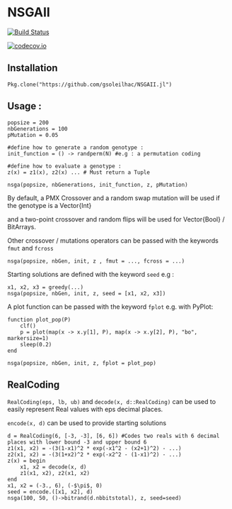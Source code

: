 # NSGAII

[![Build Status](https://travis-ci.org/gsoleilhac/NSGAII.jl.svg?branch=master)](https://travis-ci.org/gsoleilhac/NSGAII.jl)

[![codecov.io](http://codecov.io/github/gsoleilhac/NSGAII.jl/coverage.svg?branch=master)](http://codecov.io/github/gsoleilhac/NSGAII.jl?branch=master)

## Installation
`Pkg.clone("https://github.com/gsoleilhac/NSGAII.jl")`


## Usage : 

```
popsize = 200
nbGenerations = 100
pMutation = 0.05

#define how to generate a random genotype : 
init_function = () -> randperm(N) #e.g : a permutation coding

#define how to evaluate a genotype : 
z(x) = z1(x), z2(x) ... # Must return a Tuple

nsga(popsize, nbGenerations, init_function, z, pMutation)
```

By default, a PMX Crossover and a random swap mutation will be used if the genotype is a Vector{Int}

and a two-point crossover and random flips will be used for Vector{Bool} / BitArrays.

Other crossover / mutations operators can be passed with the keywords `fmut` and `fcross`

```
nsga(popsize, nbGen, init, z , fmut = ..., fcross = ...)
```

Starting solutions are defined with the keyword `seed`
e.g : 
```
x1, x2, x3 = greedy(...)
nsga(popsize, nbGen, init, z, seed = [x1, x2, x3])
```

A plot function can be passed with the keyword `fplot`
e.g. with PyPlot:
```
function plot_pop(P)
    clf()
    p = plot(map(x -> x.y[1], P), map(x -> x.y[2], P), "bo", markersize=1)
    sleep(0.2)
end

nsga(popsize, nbGen, init, z, fplot = plot_pop)
```

## RealCoding

`RealCoding(eps, lb, ub)` and `decode(x, d::RealCoding)` can be used to easily represent Real values with eps decimal places.

`encode(x, d)` can be used to provide starting solutions

```
d = RealCoding(6, [-3, -3], [6, 6]) #Codes two reals with 6 decimal places with lower bound -3 and upper bound 6
z1(x1, x2) = -(3(1-x1)^2 * exp(-x1^2 - (x2+1)^2) - ...)
z2(x1, x2) = -(3(1+x2)^2 * exp(-x2^2 - (1-x1)^2) - ...)
z(x) = begin 
    x1, x2 = decode(x, d)
    z1(x1, x2), z2(x1, x2)
end
x1, x2 = (-3., 6), (-$\pi$, 0)
seed = encode.([x1, x2], d)
nsga(100, 50, ()->bitrand(d.nbbitstotal), z, seed=seed)
```
